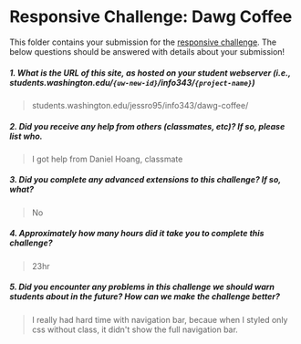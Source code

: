 # Responsive Challenge: Dawg Coffee

This folder contains your submission for the [responsive challenge](http://faculty.washington.edu/mikefree/info343/#/challenges/responsive). The below questions should be answered with details about your submission!

##### 1. What is the URL of this site, as hosted on your student webserver (i.e., students.washington.edu/<code>{uw-new-id}</code>/info343/<code>{project-name}</code>) #####
> students.washington.edu/jessro95/info343/dawg-coffee/

##### 2. Did you receive any help from others (classmates, etc)? If so, please list who. #####
> I got help from Daniel Hoang, classmate

##### 3. Did you complete any advanced extensions to this challenge? If so, what? #####
> No

##### 4. Approximately how many hours did it take you to complete this challenge? #####
> 23hr

##### 5. Did you encounter any problems in this challenge we should warn students about in the future? How can we make the challenge better? #####
> I really had hard time with navigation bar, becaue when I styled only css without class, it didn't show the full navigation bar.